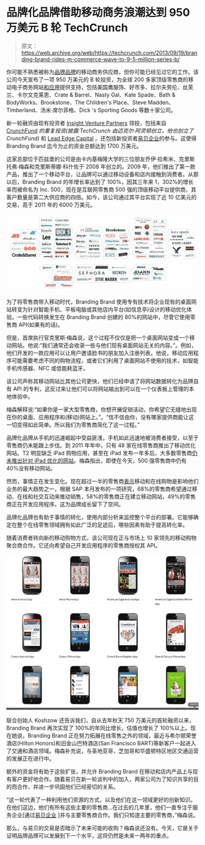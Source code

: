 # 品牌化品牌借助移动商务浪潮达到 950 万美元 B 轮 TechCrunch

> 原文：<https://web.archive.org/web/https://techcrunch.com/2013/09/19/branding-brand-rides-m-commerce-wave-to-9-5-million-series-b/>

你可能不熟悉被称为[品牌品牌](https://web.archive.org/web/20221208230357/http://www.brandingbrand.com/)的移动商务供应商，但你可能已经见过它的工作。该公司今天宣布了一项 950 万美元的 B 轮投资，为全球 200 多家顶级零售商的移动电子商务网站[和](https://web.archive.org/web/20221208230357/http://www.brandingbrand.com/collections/mobile-sites)[应用](https://web.archive.org/web/20221208230357/http://www.brandingbrand.com/collections/apps)提供支持，包括美国鹰服饰、好市多、拉尔夫劳伦、丝芙兰、卡尔文克莱恩、Crate & Barrel、Nasty Gal、Kate Spade、Bath & BodyWorks、Brookstone、The Children's Place、Steve Madden、Timberland、汤米·席尔菲格、Dick 's Sporting Goods 等数十家公司。

新一轮融资由现有投资者 [Insight Venture Partners](https://web.archive.org/web/20221208230357/http://www.crunchbase.com/financial-organization/insight-venture-partners) 领投，包括来自 [CrunchFund](https://web.archive.org/web/20221208230357/http://www.crunchbase.com/financial-organization/crunchfund) *的重复投资(披露:TechCrunch 由迈克尔·阿灵顿创立，他也创立了 CrunchFund)* 和 [Lead Edge Capital](https://web.archive.org/web/20221208230357/http://www.crunchbase.com/financial-organization/eastern-advisors) 。还包括新投资者[易贝企业](https://web.archive.org/web/20221208230357/http://www.ebayenterprise.com/)的参与。这使得 Branding Brand 迄今为止的资金总额达到 1700 万美元。

这家总部位于匹兹堡的公司是由卡内基梅隆大学的三位朋友乔伊·拉希米、克里斯托弗·梅森和克里斯蒂娜·科什佐于 2008 年创立的。2009 年，他们推出了第一款产品，推出了一个移动平台，让品牌可以通过移动设备和店内接触到消费者。从那以后，Branding Brand 的年增长率达到了 100%，因其三年来 1，302%的增长率而被命名为 Inc. 500，现在是互联网零售商 500 强的顶级移动平台提供商，其客户数量是第二大供应商的四倍。如今，该公司通过其平台实现了近 10 亿美元的交易，高于 2011 年的 6000 万美元。

[![brandingbrand-brands](img/cb282ae324af7b8cc840178ec9336ba2.png)](https://web.archive.org/web/20221208230357/https://beta.techcrunch.com/2013/09/19/branding-brand-rides-m-commerce-wave-to-9-5-million-series-b/brandingbrand-brands/)

为了将零售商带入移动时代，Branding Brand 使用专有技术将企业现有的桌面网站转变为针对智能手机、平板电脑或其他店内平台(如信息亭)设计的移动优化体验。一些代码转换发生在 Branding Brand 创建的 80%的网站中，尽管它使用零售商 API(如果有的话)。

但是，首席执行官克里斯·梅森说，这个过程不仅仅是把一个桌面网站变成一个移动网站。他说:“我们通常还会收录一些与他们现有桌面网站无关的内容。”。例如，他们开发的一款应用可以让用户邀请脸书的朋友加入注册列表。他说，移动应用程序可能需要考虑不同的购物流程，或者它们利用了桌面网站不使用的技术，如智能手机传感器、NFC 或低能耗蓝牙。

该公司声称其移动网站比其他公司更快，他们已经申请了将网站数据转化为品牌自有 API 的专利，这反过来让他们可以将网站输出到可以在一个仪表板上管理的本地体验中。

梅森解释说:“如果你是一家大型零售商，你想开展促销活动，你希望它无缝地出现在你的桌面、应用程序和(移动)网站上。”。“信不信由你，没有哪家提供商能让这一切变得如此简单。所以我们为零售商简化了这一过程。”

品牌化品牌从手机的迅速崛起中受益匪浅，手机如此迅速地被消费者接受，以至于零售商仍未能跟上步伐。到 2011 年年中，只有 48 家在线零售商推出了移动优化网站。T2 明显缺乏 iPad 购物应用，甚至在 iPad 发布一年多后，大多数零售商[仍未推出针对 iPad 优化的网站](https://web.archive.org/web/20221208230357/https://beta.techcrunch.com/2011/12/05/retailers-arent-ready-for-ipad-shopping-trend/)。梅森指出，即使在今天，500 强零售商中仍有 40%没有移动网站。

然而，事情正在发生变化。现在超过一半的零售商[表示](https://web.archive.org/web/20221208230357/http://www.retailcustomerexperience.com/article/214977/Report-Retailers-ready-to-spend-on-expansion-technology)移动和在线购物是影响他们业务的最大趋势之一，根据 SAP 本月发布的一项研究，68%的零售商希望通过移动、在线和社交互动来推动销售，58%的零售商正在建立移动网站，49%的零售商正在开发应用程序。这为品牌成长留下了空间。

品牌化品牌也有助于事情的转化，使用内部分析来监控整个平台的部署。它能够确定在整个在线零售领域拥有如此广泛的足迹后，哪些因素有助于提高转化率。

随着消费者转向新的移动购物方式，该公司现在正与市场上 10 家领先的移动购物聚合商合作。它还向希望自己开发应用程序的零售商授权其 API。

[![Branding Brand apps](img/1faab110b58ce5c0702b9f9efda5a5cc.png)](https://web.archive.org/web/20221208230357/https://beta.techcrunch.com/2013/09/19/branding-brand-rides-m-commerce-wave-to-9-5-million-series-b/branding-brand-apps/)

联合创始人 Koshzow 还告诉我们，自从去年秋天 750 万美元的首轮融资以来，Branding Brand 再次实现了 100%的年同比增长，估值也增长了 100%以上。现在她说，Branding Brand 正在努力拓展在线零售之外的领域，最近与希尔顿荣誉酒店(Hilton Honors)和旧金山巴特酒店(San Francisco BART)等新客户一起进入了交通和酒店领域。梅森补充说，与圣地亚哥、芝加哥和华盛顿特区地区交通运营的发展正在进行中。

额外的资金将有助于这些扩张，并允许 Branding Brand 在移动和店内产品上与现有客户更好地合作。随着易贝在新一轮谈判中的加入，两家公司为了知识共享的目的而合作，并进一步巩固他们已经密切的关系。

“这一轮代表了一种利用他们资源的方式，以及他们在这一领域更好的创新知识。在他们这边，他们有所有这些主要的零售商…在过去的几年里，他们一直专注于服务企业[通过[易贝企业](https://web.archive.org/web/20221208230357/http://www.ebayenterprise.com/) ]并与主要零售商合作。我们只知道主要的零售商，”梅森说。

那么，与易贝的交易是否暗示了未来可能的收购？梅森说还没有。今天，它是关于证明品牌品牌可以发展到下一个水平，这将仍然是未来一两年的重点。